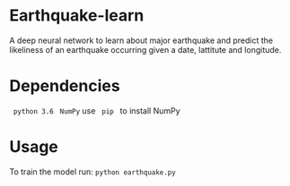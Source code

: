 # Earthquake-learn
A deep neural network to learn about major earthquake and predict the likeliness of an earthquake occurring given a date, lattitute and longitude.

# Dependencies
<code> python 3.6 </code>
<code>NumPy</code> use <code> pip </code> to install NumPy

# Usage
To train the model run: 
<code>python earthquake.py</code>
